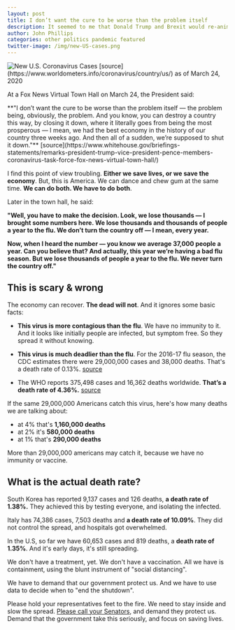 ```yaml
---
layout: post
title: I don’t want the cure to be worse than the problem itself 
description: It seemed to me that Donald Trump and Brexit would re-animate punk rock. 
author: John Phillips
categories: other politics pandemic featured
twitter-image: /img/new-US-cases.png
---
```


<div markdown="1">
<img src="{{page.twitter-image}}" class="full-width" alt="New U.S. Coronavirus Cases">
[source](https://www.worldometers.info/coronavirus/country/us/) as of March 24, 2020
</div>
	
At a Fox News Virtual Town Hall on March 24, the President said:

<div class="lite" markdown="1">
**"I don’t want the cure to be worse than the problem itself — the problem being, obviously, the problem.  And you know, you can destroy a country this way, by closing it down, where it literally goes from being the most prosperous — I mean, we had the best economy in the history of our country three weeks ago.  And then all of a sudden, we’re supposed to shut it down."** [source](https://www.whitehouse.gov/briefings-statements/remarks-president-trump-vice-president-pence-members-coronavirus-task-force-fox-news-virtual-town-hall/)
</div>

<!--more--> 
<a name="jump"></a>

I find this point of view troubling. **Either we save lives, or we save the economy**. But, this is America. We can dance and chew gum at the same time. **We can do both. We have to do both**. 

Later in the town hall, he said:

<div class="lite" markdown="1">

**"Well, you have to make the decision.  Look, we lose thousands — I brought some numbers here.  We lose thousands and thousands of people a year to the flu.  We don’t turn the country off — I mean, every year.**

**Now, when I heard the number — you know we average 37,000 people a year.  Can you believe that?  And actually, this year we’re having a bad flu season.  But we lose thousands of people a year to the flu. We never turn the country off."**
</div>

## This is scary & wrong

The economy can recover. **The dead will not**. And it ignores some basic facts:

- **This virus is more contagious than the flu**. We have no immunity to it. And it looks like initially people are infected, but symptom free. So they spread it without knowing.

- **This virus is much deadlier than the flu**. For the 2016-17 flu season, the CDC estimates there were 29,000,000 cases and 38,000 deaths. That's a death rate of 0.13%. [source](https://www.cdc.gov/flu/about/burden/index.html)

- The WHO reports 375,498 cases and 16,362 deaths worldwide. **That’s a death rate of 4.36%.** [source](https://experience.arcgis.com/experience/685d0ace521648f8a5beeeee1b9125cd )

If the same 29,000,000 Americans catch this virus, here's how many deaths we are talking about:

- at 4% that's **1,160,000 deaths**
- at 2% it's **580,000 deaths**
- at 1% that's **290,000 deaths**

More than 29,000,000 americans may catch it, because we have no immunity or vaccine.

## What is the actual death rate?

South Korea has reported 9,137 cases and 126 deaths, **a death rate of 1.38%.** They achieved this by testing everyone, and isolating the infected. 

Italy has 74,386 cases, 7,503 deaths and **a death rate of 10.09%**. They did not control the spread, and hospitals got overwhelmed.

In the U.S, so far we have 60,653 cases and 819 deaths, a **death rate of 1.35%**. And it's early days, it's still spreading. 

We don't have a treatment, yet. We don't have a vaccination. All we have is containment, using the blunt instrument of "social distancing".

We have to demand that our government protect us. And we have to use data to decide when to "end the shutdown". 

Please hold your representatives feet to the fire. We need to stay inside and slow the spread. [Please call your Senators](https://www.senate.gov/general/contact_information/senators_cfm.cfm?State=CO), and demand they protect us. Demand that the government take this seriously, and focus on saving lives.



